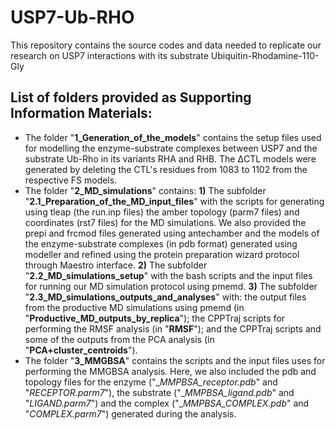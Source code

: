 # USP7-Ub-RHO
This repository contains the source codes and data needed to replicate our research on USP7 interactions with its substrate Ubiquitin-Rhodamine-110-Gly
## List of folders provided as Supporting Information Materials:

* The folder "**1_Generation_of_the_models**" contains the setup files used for modelling the enzyme-substrate complexes between USP7 and the substrate Ub-Rho in its variants RHA and RHB. The ΔCTL models were generated by deleting the CTL's residues from 1083 to 1102 from the respective FS models.
* The folder "**2_MD_simulations**" contains: **1)** The subfolder "**2.1_Preparation_of_the_MD_input_files**" with the scripts for generating using tleap (the run.inp files) the amber topology (parm7 files) and coordinates (rst7 files) for the MD simulations. We also provided the prepi and frcmod files generated using antechamber and the models of the enzyme-substrate complexes (in pdb format) generated using modeller and refined using the protein preparation wizard protocol through Maestro interface. **2)** The subfolder "**2.2_MD_simulations_setup**" with the bash scripts and the input files for running our MD simulation protocol using pmemd. **3)** The subfolder "**2.3_MD_simulations_outputs_and_analyses**" with: the output files from the productive MD simulations using pmemd (in "**Productive_MD_outputs_by_replica**"); the CPPTraj scripts for performing the RMSF analysis (in "**RMSF**"); and the CPPTraj scripts and some of the outputs from the PCA analysis (in "**PCA+cluster_centroids**").
* The folder "**3_MMGBSA**" contains the scripts and the input files uses for performing the MMGBSA analysis. Here, we also included the pdb and topology files for the enzyme ("__MMPBSA_receptor.pdb_" and "_RECEPTOR.parm7_"), the substrate ("__MMPBSA_ligand.pdb_" and "_LIGAND.parm7_") and the complex ("__MMPBSA_COMPLEX.pdb_" and "_COMPLEX.parm7_") generated during the analysis.
